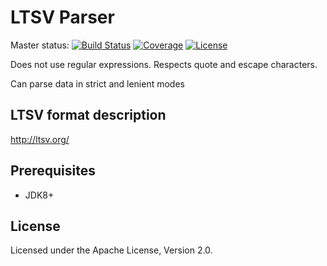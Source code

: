 # LTSV Parser

Master status: [![Build Status](https://img.shields.io/travis/com/lonely-lockley/ltsv-parser)](https://api.travis-ci.org/lonely-lockley/}) 
[![Coverage](https://img.shields.io/codecov/c/gh/lonely-lockley/ltsv-parser)](https://codecov.io/gh/lonely-lockley/ltsv-parser) 
[![License](https://img.shields.io/github/license/lonely-lockley/ltsv-parser?color=%235b92e5)](https://opensource.org/licenses/Apache-2.0)

Does not use regular expressions. Respects quote and escape characters. 

Can parse data in strict and lenient modes 

## LTSV format description
http://ltsv.org/

## Prerequisites

* JDK8+

## License

Licensed under the Apache License, Version 2.0.
